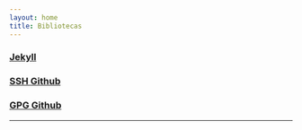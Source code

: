 ```yaml
---
layout: home
title: Bibliotecas
---
```


### [Jekyll](./jekyll.html)

### [SSH Github](./ssh_github.html)

### [GPG Github](./gpg_github.html)

***
